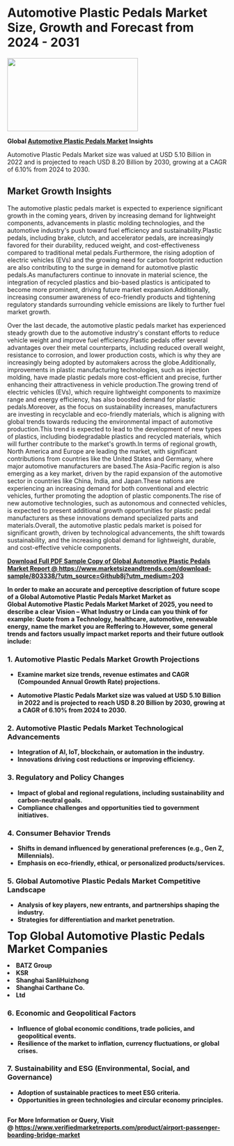<H1>Automotive Plastic Pedals Market Size, Growth and Forecast from 2024 - 2031</H1><img class="aligncenter size-medium wp-image-584254" src="https://thirdeyenews.in/wp-content/uploads/2024/09/Global-Market-Research-300x168.jpeg" alt="" width="300" height="168" /><p><strong>Global&nbsp;<a href="https://www.marketsizeandtrends.com/download-sample/803338/?utm_source=Github8j?utm_medium=203">Automotive Plastic Pedals Market</a> Insights</strong></p><p>Automotive Plastic Pedals Market size was valued at USD 5.10 Billion in 2022 and is projected to reach USD 8.20 Billion by 2030, growing at a CAGR of 6.10% from 2024 to 2030.</p><p><h2>Market Growth Insights</h2> <p>The automotive plastic pedals market is expected to experience significant growth in the coming years, driven by increasing demand for lightweight components, advancements in plastic molding technologies, and the automotive industry's push toward fuel efficiency and sustainability.Plastic pedals, including brake, clutch, and accelerator pedals, are increasingly favored for their durability, reduced weight, and cost-effectiveness compared to traditional metal pedals.Furthermore, the rising adoption of electric vehicles (EVs) and the growing need for carbon footprint reduction are also contributing to the surge in demand for automotive plastic pedals.As manufacturers continue to innovate in material science, the integration of recycled plastics and bio-based plastics is anticipated to become more prominent, driving future market expansion.Additionally, increasing consumer awareness of eco-friendly products and tightening regulatory standards surrounding vehicle emissions are likely to further fuel market growth.</p> <p><strong><a href="#"></a></strong></p> <p>Over the last decade, the automotive plastic pedals market has experienced steady growth due to the automotive industry's constant efforts to reduce vehicle weight and improve fuel efficiency.Plastic pedals offer several advantages over their metal counterparts, including reduced overall weight, resistance to corrosion, and lower production costs, which is why they are increasingly being adopted by automakers across the globe.Additionally, improvements in plastic manufacturing technologies, such as injection molding, have made plastic pedals more cost-efficient and precise, further enhancing their attractiveness in vehicle production.The growing trend of electric vehicles (EVs), which require lightweight components to maximize range and energy efficiency, has also boosted demand for plastic pedals.Moreover, as the focus on sustainability increases, manufacturers are investing in recyclable and eco-friendly materials, which is aligning with global trends towards reducing the environmental impact of automotive production.This trend is expected to lead to the development of new types of plastics, including biodegradable plastics and recycled materials, which will further contribute to the market's growth.In terms of regional growth, North America and Europe are leading the market, with significant contributions from countries like the United States and Germany, where major automotive manufacturers are based.The Asia-Pacific region is also emerging as a key market, driven by the rapid expansion of the automotive sector in countries like China, India, and Japan.These nations are experiencing an increasing demand for both conventional and electric vehicles, further promoting the adoption of plastic components.The rise of new automotive technologies, such as autonomous and connected vehicles, is expected to present additional growth opportunities for plastic pedal manufacturers as these innovations demand specialized parts and materials.Overall, the automotive plastic pedals market is poised for significant growth, driven by technological advancements, the shift towards sustainability, and the increasing global demand for lightweight, durable, and cost-effective vehicle components.</p> <p><strong><a href="#"></p><p><span class=""><strong>Download Full PDF Sample Copy of Global Automotive Plastic Pedals Market Report</strong> @ <a href="https://www.marketsizeandtrends.com/download-sample/803338/?utm_source=Github8j?utm_medium=203" target="_blank">https://www.marketsizeandtrends.com/download-sample/803338/?utm_source=Github8j?utm_medium=203</a></span></p><p>In order to make an accurate and perceptive description of future scope of a Global&nbsp;Automotive Plastic Pedals Market Market as Global&nbsp;Automotive Plastic Pedals Market Market of 2025, you need to describe a clear Vision &ndash; What Industry or Linda can you think of for example: Quote from a Technology, healthcare, automotive, renewable energy, name the market you are Reffering to.However, some general trends and factors usually impact market reports and their future outlook include:</p><h3>1.&nbsp;<strong>Automotive Plastic Pedals Market Growth Projections</strong></h3><ul><li>Examine market size trends, revenue estimates and CAGR (Compounded Annual Growth Rate) projections.</li><li><p>Automotive Plastic Pedals Market size was valued at USD 5.10 Billion in 2022 and is projected to reach USD 8.20 Billion by 2030, growing at a CAGR of 6.10% from 2024 to 2030.</p></li></ul><h3>2.&nbsp;<strong>Automotive Plastic Pedals Market Technological Advancements</strong></h3><ul><li>Integration of AI, IoT, blockchain, or automation in the industry.</li><li>Innovations driving cost reductions or improving efficiency.</li></ul><h3>3.&nbsp;<strong>Regulatory and Policy Changes</strong></h3><ul><li>Impact of global and regional regulations, including sustainability and carbon-neutral goals.</li><li>Compliance challenges and opportunities tied to government initiatives.</li></ul><h3>4.&nbsp;<strong>Consumer Behavior Trends</strong></h3><ul><li>Shifts in demand influenced by generational preferences (e.g., Gen Z, Millennials).</li><li>Emphasis on eco-friendly, ethical, or personalized products/services.</li></ul><h3>5.&nbsp;<strong>Global Automotive Plastic Pedals Market Competitive Landscape</strong></h3><ul><li>Analysis of key players, new entrants, and partnerships shaping the industry.</li><li>Strategies for differentiation and market penetration.</li></ul><p data-pm-slice="1 1 []"><span style="color: inherit; font-family: inherit; font-size: 25px;">Top Global Automotive Plastic Pedals Market Companies</span></p><div class="" data-test-id=""><p><li>BATZ Group</li><li> KSR</li><li> Shanghai SanliHuizhong</li><li> Shanghai Carthane Co.</li><li>Ltd</li></p></div><h3>6.&nbsp;<strong>Economic and Geopolitical Factors</strong></h3><ul><li>Influence of global economic conditions, trade policies, and geopolitical events.</li><li>Resilience of the market to inflation, currency fluctuations, or global crises.</li></ul><h3>7.&nbsp;<strong>Sustainability and ESG (Environmental, Social, and Governance)</strong></h3><ul><li>Adoption of sustainable practices to meet ESG criteria.</li><li>Opportunities in green technologies and circular economy principles.</li></ul><h2><strong style="font-size: 14px;">For More Information or Query, Visit @&nbsp;</strong><a style="background-color: #ffffff; font-size: 14px;" href="https://www.marketsizeandtrends.com/report/automotive-plastic-pedals-market/" target="_blank">https://www.verifiedmarketreports.com/product/airport-passenger-boarding-bridge-market</a></h2>